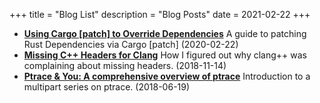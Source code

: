 +++
title = "Blog List"
description = "Blog Posts"
date = 2021-02-22
+++


- **[Using Cargo [patch] to Override Dependencies](/blog/cargo-patch)**
  A guide to patching Rust Dependencies via Cargo [patch] (2020-02-22)
- **[Missing C++ Headers for Clang](/blog/clangmissingheaders)**
  How I figured out why clang++ was complaining about missing headers. (2018-11-14)
- **[Ptrace & You: A comprehensive overview of ptrace](/blog/ptraceintro)**
  Introduction to a multipart series on ptrace. (2018-06-19)
